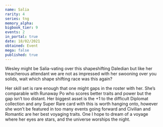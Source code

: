 ```yaml
---
name: Salia
rarity: 4
series: tng
memory_alpha:
bigbook_tier: 9
events: 2
in_portal: true
date: 18/02/2021
obtained: Event
mega: false
published: true
---
```


Wesley might be Salia-vating over this shapeshifting Daledian but like her treacherous attendant we are not as impressed with her swooning over you solids, wait which shape shifting race was this again?

Her skill set is rare enough that one might gaps in the roster with her. She’s comparable with Runaway Po who scores better traits and power but the gap isn’t too distant. Her biggest asset is the +1 to the difficult Diplomat collection and any Super Rare card with this is worth hanging onto, however she won’t be featured in too many events going forward and Civilian and Romantic are her best voyaging traits. One I hope to dream of a voyage where her eyes are stars, and the universe worships the night.
